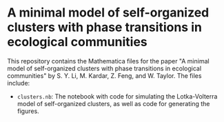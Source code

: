 # A minimal model of self-organized clusters with phase transitions in ecological communities

This repository contains the Mathematica files for the paper "A minimal model of self-organized clusters with phase transitions in ecological communities" by S. Y. Li, M. Kardar, Z. Feng, and W. Taylor. The files include:

- `clusters.nb`: The notebook with code for simulating the Lotka-Volterra model of self-organized clusters, as well as code for generating the figures.